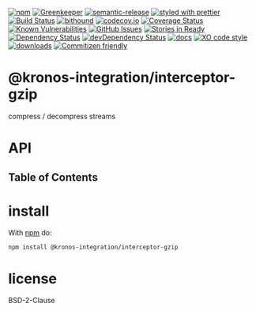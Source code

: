 [![npm](https://img.shields.io/npm/v/kronos-interceptor-gzip.svg)](https://www.npmjs.com/package/kronos-interceptor-gzip)
[![Greenkeeper](https://badges.greenkeeper.io/Kronos-Integration/kronos-interceptor-gzip.svg)](https://greenkeeper.io/)
[![semantic-release](https://img.shields.io/badge/%20%20%F0%9F%93%A6%F0%9F%9A%80-semantic--release-e10079.svg)](https://github.com/Kronos-Integration/kronos-interceptor-gzip)
[![styled with prettier](https://img.shields.io/badge/styled_with-prettier-ff69b4.svg)](https://github.com/prettier/prettier)
[![Build Status](https://secure.travis-ci.org/Kronos-Integration/kronos-interceptor-gzip.png)](http://travis-ci.org/Kronos-Integration/kronos-interceptor-gzip)
[![bithound](https://www.bithound.io/github/Kronos-Integration/kronos-interceptor-gzip/badges/score.svg)](https://www.bithound.io/github/Kronos-Integration/kronos-interceptor-gzip)
[![codecov.io](http://codecov.io/github/Kronos-Integration/kronos-interceptor-gzip/coverage.svg?branch=master)](http://codecov.io/github/Kronos-Integration/kronos-interceptor-gzip?branch=master)
[![Coverage Status](https://coveralls.io/repos/Kronos-Integration/kronos-interceptor-gzip/badge.svg)](https://coveralls.io/r/Kronos-Integration/kronos-interceptor-gzip)
[![Known Vulnerabilities](https://snyk.io/test/github/Kronos-Integration/kronos-interceptor-gzip/badge.svg)](https://snyk.io/test/github/Kronos-Integration/kronos-interceptor-gzip)
[![GitHub Issues](https://img.shields.io/github/issues/Kronos-Integration/kronos-interceptor-gzip.svg?style=flat-square)](https://github.com/Kronos-Integration/kronos-interceptor-gzip/issues)
[![Stories in Ready](https://badge.waffle.io/Kronos-Integration/kronos-interceptor-gzip.svg?label=ready&title=Ready)](http://waffle.io/Kronos-Integration/kronos-interceptor-gzip)
[![Dependency Status](https://david-dm.org/Kronos-Integration/kronos-interceptor-gzip.svg)](https://david-dm.org/Kronos-Integration/kronos-interceptor-gzip)
[![devDependency Status](https://david-dm.org/Kronos-Integration/kronos-interceptor-gzip/dev-status.svg)](https://david-dm.org/Kronos-Integration/kronos-interceptor-gzip#info=devDependencies)
[![docs](http://inch-ci.org/github/Kronos-Integration/kronos-interceptor-gzip.svg?branch=master)](http://inch-ci.org/github/Kronos-Integration/kronos-interceptor-gzip)
[![XO code style](https://img.shields.io/badge/code_style-XO-5ed9c7.svg)](https://github.com/sindresorhus/xo)
[![downloads](http://img.shields.io/npm/dm/kronos-interceptor-gzip.svg?style=flat-square)](https://npmjs.org/package/kronos-interceptor-gzip)
[![Commitizen friendly](https://img.shields.io/badge/commitizen-friendly-brightgreen.svg)](http://commitizen.github.io/cz-cli/)

# @kronos-integration/interceptor-gzip

compress / decompress streams

# API

<!-- Generated by documentation.js. Update this documentation by updating the source code. -->

## Table of Contents

# install

With [npm](http://npmjs.org) do:

```shell
npm install @kronos-integration/interceptor-gzip
```

# license

BSD-2-Clause
